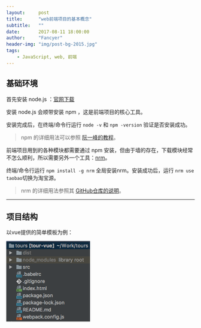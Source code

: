```yaml
---
layout:     post
title:      "web前端项目的基本概念"
subtitle:   ""
date:       2017-08-11 18:00:00
author:     "Fancyer"
header-img: "img/post-bg-2015.jpg"
tags:
    - JavaScript, web, 前端
---
```


## 基础环境

首先安装 node.js ：[官网下载](https://nodejs.org/en/download/)

安装 node.js 会顺带安装 npm ，这是前端项目的核心工具。

安装完成后，在终端/命令行运行 `node -v` 和 `npm -version` 验证是否安装成功。

> npm 的详细用法可以参照 [阮一峰的教程](http://javascript.ruanyifeng.com/nodejs/npm.html)。

前端项目用到的各种模块都需要通过 npm 安装，但由于墙的存在，下载模块经常不怎么顺利，所以需要另外一个工具：[nrm](https://github.com/Pana/nrm)。

终端/命令行运行 `npm install -g nrm` 全局安装nrm。安装成功后，运行 `nrm use taobao`切换为淘宝源。

> nrm 的详细用法参照其 [GitHub仓库的说明](https://github.com/Pana/nrm)。

---

## 项目结构

以vue提供的简单模板为例：

![project-structure](/img/in-post/post-startofweb/project-structure.png)